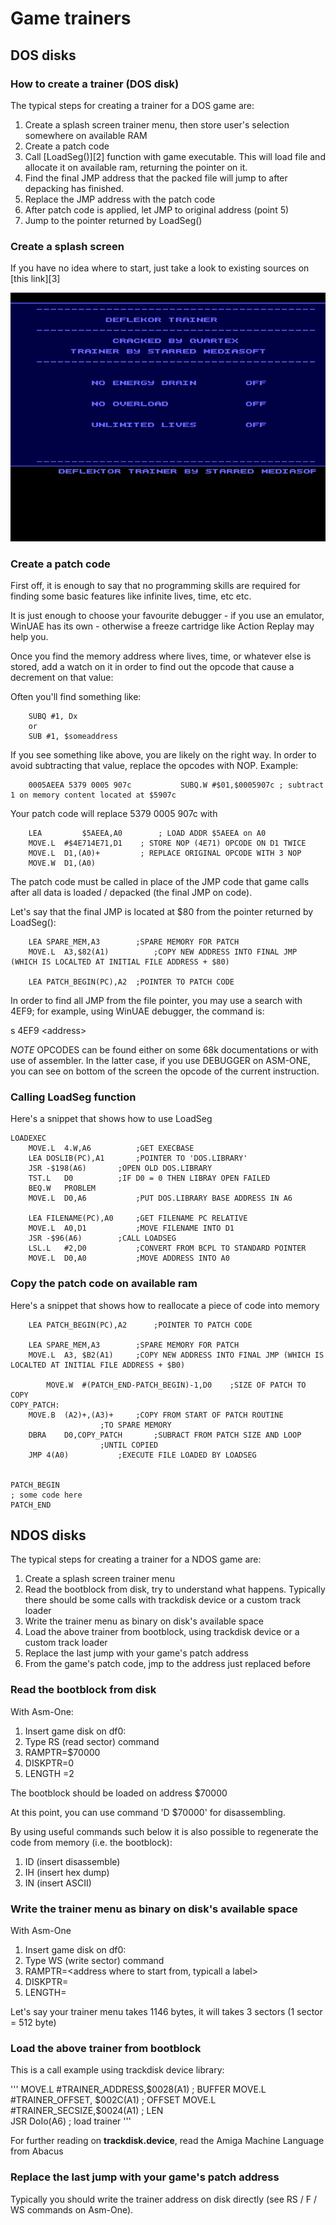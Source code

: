 # Game trainers

## DOS disks

### How to create a trainer (DOS disk)

The typical steps for creating a trainer for a DOS game are:

1. Create a splash screen trainer menu, then store user's selection somewhere on available RAM
2. Create a patch code
3. Call [LoadSeg()][2] function with game executable. This will load file and allocate it on available ram, returning the pointer on it.
4. Find the final JMP address that the packed file will jump to after depacking has finished.
5. Replace the JMP address with the patch code
6. After patch code is applied, let JMP to original address (point 5)
6. Jump to the pointer returned by LoadSeg()

### Create a splash screen

If you have no idea where to start, just take a look to existing sources on [this link][3]

![screenshot](https://github.com/fstarred/amiga-playground/blob/master/docs/deflktor_trainer.png?raw=true) 

### Create a patch code

First off, it is enough to say that no programming skills are required for finding some basic features like infinite lives, time, etc etc.

It is just enough to choose your favourite debugger - if you use an emulator, WinUAE has its own - otherwise a freeze cartridge like Action Replay may help you.

Once you find the memory address where lives, time, or whatever else is stored, add a watch on it in order to find out the opcode that cause a decrement on that value: 

Often you'll find something like:
```	
    SUBQ #1, Dx 
    or
    SUB #1, $someaddress
```	
If you see something like above, you are likely on the right way.
In order to avoid subtracting that value, replace the opcodes with NOP.
Example:

```
    0005AEEA 5379 0005 907c           SUBQ.W #$01,$0005907c ; subtract 1 on memory content located at $5907c 
``` 
Your patch code will replace 5379 0005 907c with
```
    LEA	        $5AEEA,A0        ; LOAD ADDR $5AEEA on A0
    MOVE.L	#$4E714E71,D1    ; STORE NOP (4E71) OPCODE ON D1 TWICE
    MOVE.L	D1,(A0)+         ; REPLACE ORIGINAL OPCODE WITH 3 NOP
    MOVE.W	D1,(A0)
```
The patch code must be called in place of the JMP code that game calls after all data is loaded / depacked (the final JMP on code).

Let's say that the final JMP is located at $80 from the pointer returned by LoadSeg():

```
	LEA	SPARE_MEM,A3		;SPARE MEMORY FOR PATCH
	MOVE.L	A3,$82(A1)	        ;COPY NEW ADDRESS INTO FINAL JMP (WHICH IS LOCALTED AT INITIAL FILE ADDRESS + $80)

	LEA	PATCH_BEGIN(PC),A2	;POINTER TO PATCH CODE	
```
In order to find all JMP from the file pointer, you may use a search with 4EF9; for example, using WinUAE debugger, the command is:

s 4EF9 \<address\>

*NOTE*
OPCODES can be found either on some 68k documentations or with use of assembler. In the latter case, if you use DEBUGGER on ASM-ONE, you can see on bottom of the screen the opcode of the current instruction.

### Calling LoadSeg function

Here's a snippet that shows how to use LoadSeg

```
LOADEXEC
	MOVE.L	4.W,A6			;GET EXECBASE
	LEA	DOSLIB(PC),A1		;POINTER TO 'DOS.LIBRARY'
	JSR	-$198(A6)		;OPEN OLD DOS.LIBRARY
	TST.L	D0			;IF D0 = 0 THEN LIBRAY OPEN FAILED
	BEQ.W	PROBLEM
	MOVE.L	D0,A6			;PUT DOS.LIBRARY BASE ADDRESS IN A6
	
	LEA	FILENAME(PC),A0		;GET FILENAME PC RELATIVE
	MOVE.L	A0,D1			;MOVE FILENAME INTO D1
	JSR	-$96(A6)		;CALL LOADSEG
	LSL.L	#2,D0			;CONVERT FROM BCPL TO STANDARD POINTER
	MOVE.L	D0,A0			;MOVE ADDRESS INTO A0
```
### Copy the patch code on available ram

Here's a snippet that shows how to reallocate a piece of code into memory

```
	LEA	PATCH_BEGIN(PC),A2		;POINTER TO PATCH CODE

	LEA	SPARE_MEM,A3		;SPARE MEMORY FOR PATCH
	MOVE.L	A3, $B2(A1)		;COPY NEW ADDRESS INTO FINAL JMP (WHICH IS LOCALTED AT INITIAL FILE ADDRESS + $B0)
	
        MOVE.W	#(PATCH_END-PATCH_BEGIN)-1,D0    ;SIZE OF PATCH TO COPY
COPY_PATCH:
	MOVE.B	(A2)+,(A3)+		;COPY FROM START OF PATCH ROUTINE
					;TO SPARE MEMORY
	DBRA	D0,COPY_PATCH		;SUBRACT FROM PATCH SIZE AND LOOP
					;UNTIL COPIED
	JMP	4(A0)			;EXECUTE FILE LOADED BY LOADSEG
	
	
PATCH_BEGIN
; some code here
PATCH_END
```	

## NDOS disks

The typical steps for creating a trainer for a NDOS game are:

1. Create a splash screen trainer menu
2. Read the bootblock from disk, try to understand what happens. Typically there should be some calls with trackdisk device or a custom track loader
3. Write the trainer menu as binary on disk's available space 
4. Load the above trainer from bootblock, using trackdisk device or a custom track loader
5. Replace the last jump with your game's patch address
6. From the game's patch code, jmp to the address just replaced before

### Read the bootblock from disk

With Asm-One:

1. Insert game disk on df0:
2. Type RS (read sector) command
3. RAMPTR=$70000
4. DISKPTR=0
5. LENGTH =2

The bootblock should be loaded on address $70000

At this point, you can use command 'D $70000' for disassembling.

By using useful commands such below it is also possible to regenerate the code from memory (i.e. the bootblock):

1. ID (insert disassemble)
2. IH (insert hex dump)
3. IN (insert ASCII)

### Write the trainer menu as binary on disk's available space 

With Asm-One

1. Insert game disk on df0:
2. Type WS (write sector) command
3. RAMPTR=<address where to start from, typicall a label>
4. DISKPTR=<disk sector where to start from>
5. LENGTH=<sectors to write>

Let's say your trainer menu takes 1146 bytes, it will takes 3 sectors (1 sector = 512 byte) 

### Load the above trainer from bootblock

This is a call example using trackdisk device library:

'''
	MOVE.L	#TRAINER_ADDRESS,$0028(A1)	; BUFFER
	MOVE.L	#TRAINER_OFFSET, $002C(A1)	; OFFSET
	MOVE.L	#TRAINER_SECSIZE,$0024(A1)	; LEN		
	JSR	DoIo(A6)			; load trainer
'''

For further reading on **trackdisk.device**, read the Amiga Machine Language from Abacus

### Replace the last jump with your game's patch address

Typically you should write the trainer address on disk directly (see RS / F / WS commands on Asm-One).

